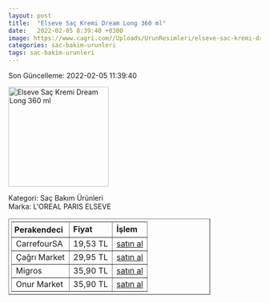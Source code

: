 ```yaml
---
layout: post
title:  "Elseve Saç Kremi Dream Long 360 ml"
date:   2022-02-05 8:39:40 +0300
image: https://www.cagri.com//Uploads/UrunResimleri/elseve-sac-kremi-dream-long-360-ml-82df.jpg
categories: sac-bakim-urunleri
tags: sac-bakim-urunleri
---
```


Son Güncelleme: 2022-02-05 11:39:40

<img src="https://www.cagri.com//Uploads/UrunResimleri/elseve-sac-kremi-dream-long-360-ml-82df.jpg" width="200" alt="Elseve Saç Kremi Dream Long 360 ml" />

Kategori: Saç Bakım Ürünleri
<br />
Marka: L'OREAL PARIS ELSEVE

<table border="1" style="padding: 5px;width:80%;">
  <tr>
    <td style="padding: 5px;"><strong>Perakendeci</strong></td>
    <td><strong>Fiyat</strong></td>
    <td><strong>İşlem</strong></td>
  </tr>
  <tr>
              <td>CarrefourSA</td>
              <td>19,53 TL</td>
              <td><a target="_blank" href="https://www.carrefoursa.com/l-oreal-paris-elseve-dream-long-onarici-bakim-sampuani-360ml-p-30254246">satın al</a></td>
            </tr><tr>
              <td>Çağrı Market</td>
              <td>29,95 TL</td>
              <td><a target="_blank" href="https://www.cagri.com/elseve-sac-kremi-dream-long-360-ml">satın al</a></td>
            </tr><tr>
              <td>Migros</td>
              <td>35,90 TL</td>
              <td><a target="_blank" href="https://www.migros.com.tr/elseve-dream-long-kolay-tarama-sac-bakim-kremi-360-ml-p-20c14f3">satın al</a></td>
            </tr><tr>
              <td>Onur Market</td>
              <td>35,90 TL</td>
              <td><a target="_blank" href="https://www.onurmarket.com/product/elseve-sac-kremi-360ml-dream-long/08d8b7b8-1cfc-4ed5-8004-8354510d6bc0">satın al</a></td>
            </tr>
</table>
